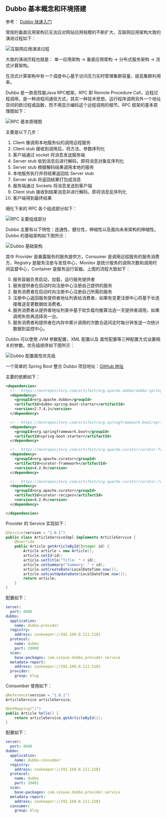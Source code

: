 ## Dubbo 基本概念和环境搭建

参考： [Dubbo  快速入门]( https://dubbo.apache.org/zh-cn/docs/user/quick-start.html)

常规的垂直应用架构已无法应对网站应用规模的不断扩大，互联网应用架构大致的演进过程如下：

![互联网应用演进过程](http://img.programya.com/20191231174104.png)

大致的演进历程也就是： 单一应用架构 -> 垂直应用架构 -> 分布式服务架构 -> 流式计算架构。

在流式计算架构中有一个调度中心基于访问压力实时管理集群容量，提高集群利用率。

Dubbo 是一款高性能Java RPC框架。RPC 即 Remote Procedure Call，远程过程调用，是一种进程间通信方式，其实一种技术思想。运行程序调用另外一个地址空间的欧过程或函数，而不用显示编码这个远程调用的细节。RPC 框架的基本原理图如下：

![RPC 基本原理图](http://img.programya.com/20191231181843.png)

主要是以下几步：

1. Client 像调用本地服务似的调用远程服务
2. Client stub 接收到调用后，将方法、参数序列化
3. 客户端通过 socket 将消息发送服务端
4. Server stub 收到消息后进行解码，即将消息对象反序列化
5. Server stub 根据解码结果调用本地的服务
6. 本地服务执行并将结果返回给 Server stub
7. Server stub 将返回结果打包成消息
8. 服务端通过 Sockets 将消息发送到客户端
9. Client stub 接收到结果消息并进行解码，即将消息反序列化
10. 客户端得到最终结果

细化下来的 RPC 各个组成部分如下：

![RPC 主要组成部分](http://img.programya.com/20191231181610.png)

Dubbo 主要有以下特性：连通性，健壮性，伸缩性以及面向未来架构的伸缩性。Dubbo 的基础架构如下图所示：

![Dubbo 基础架构](http://img.programya.com/20191231183353.png)

其中 Provider 是暴露服务的服务提供方，Consumer 是调用远程服务的服务消费方，Registry 是服务注册与发现中心，Monitor 是统计服务的调用次数和调用时间监督中心，Container 是服务运行容器。上图的流程大致如下：

0. 服务容器负责启动，加载，运行服务提供者
1. 服务提供者在启动时向注册中心注册自己提供的服务
2. 服务消费者在启动时向注册中心注册自己所需的服务
3. 注册中心返回服务提供者地址列表给消费者，如果有变更注册中心将基于长连接推送变更数据给消费者。
4. 服务消费者从提供者地址列表中基于软负载均衡算法选一天提供者调用，如果调用失败再选择另一台。
5. 服务消费者和提供者在内存中累计调用的次数合适间定时每分钟发送一次统计数据到监控中心。



Dubbo 可以使用 JVM 参数配置，XML 配置以及 属性配置等三种配置方式设置相关的参数。优先级顺序如下图所示：

![Dubbo 配置属性优先级](http://img.programya.com/20200102214640.png)

一个简单的 Spring Boot 整合 Dubbo 项目地址：[GitHub 地址](https://github.com/sangzhenya/code-samples/tree/master/dubbo)

主要的依赖如下：

```xml
<dependencies>
  <!-- https://mvnrepository.com/artifact/org.apache.dubbo/dubbo-spring-boot-starter -->
  <dependency>
    <groupId>org.apache.dubbo</groupId>
    <artifactId>dubbo-spring-boot-starter</artifactId>
    <version>2.7.4.1</version>
  </dependency>

  <!-- https://mvnrepository.com/artifact/org.springframework.boot/spring-boot-starter -->
  <dependency>
    <groupId>org.springframework.boot</groupId>
    <artifactId>spring-boot-starter</artifactId>
  </dependency>

  <!-- https://mvnrepository.com/artifact/org.apache.curator/curator-framework -->
  <dependency>
    <groupId>org.apache.curator</groupId>
    <artifactId>curator-framework</artifactId>
    <version>4.2.0</version>
  </dependency>

  <!-- https://mvnrepository.com/artifact/org.apache.curator/curator-recipes -->
  <dependency>
    <groupId>org.apache.curator</groupId>
    <artifactId>curator-recipes</artifactId>
    <version>4.2.0</version>
  </dependency>

</dependencies>
```

Provider 的 Service 实现如下：

```java
@Service(version = "1.0.1")
public class ArticleServiceImpl implements ArticleService {
    @Override
    public Article getArticleById(Integer id) {
        Article article = new Article();
        article.setId(id);
        article.setTitle("Title: " + id);
        article.setSummary("Summary: " + id);
        article.setCreateDate(LocalDateTime.now());
        article.setLastUpdateDate(LocalDateTime.now());
        return article;
    }
}
```

配置如下：

```yaml
server:
  port: 8080
dubbo:
  application:
    name: dubbo-provider
  registry:
    address: zookeeper://192.168.0.111:2181
  protocol:
    name: dubbo
    port: 20080
  scan:
    base-packages: com.xinyue.dubbo.provider.service
  metadata-report:
    address: zookeeper://192.168.0.111:2181
  provider:
    group: blog

```

Consumber 使用如下：

```java
@Reference(version = "1.0.1")
ArticleService articleService;

@GetMapping("/")
public Article hello() {
    return articleService.getArticleById(1);
}
```

配置如下：

```yaml
server:
  port: 8080
dubbo:
  application:
    name: dubbo-consumber
  registry:
    address: zookeeper://192.168.0.111:2181
  protocol:
    name: dubbo
    port: 20081
  scan:
    base-packages: com.xinyue.dubbo.provider.service
  metadata-report:
    address: zookeeper://192.168.0.111:2181
  consumer:
    group: blog
```

